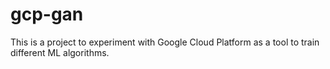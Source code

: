 # gcp-gan

This is a project to experiment with Google Cloud Platform as a tool to train different ML algorithms. 
